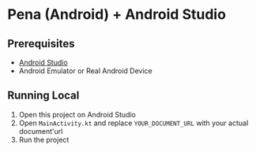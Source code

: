 # Pena (Android) + Android Studio

## Prerequisites

- [Android Studio](https://developer.android.com/studio/install)
- Android Emulator or Real Android Device

## Running Local

1. Open this project on Android Studio
2. Open `MainActivity.kt` and replace `YOUR_DOCUMENT_URL` with your actual document'url
3. Run the project
